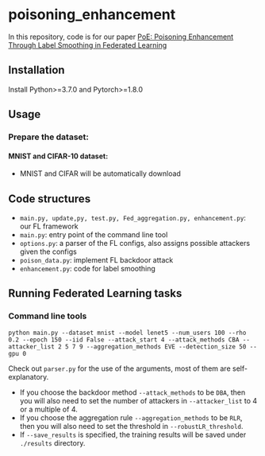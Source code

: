 # poisoning_enhancement
In this repository, code is for our paper [PoE: Poisoning Enhancement Through Label Smoothing in Federated Learning](https://trebuchet.public.springernature.app/get_content/6a6f20bb-2da3-4452-b84d-5ab10f45d7d7)

## Installation
Install Python>=3.7.0 and Pytorch>=1.8.0

## Usage
### Prepare the dataset:
#### MNIST and CIFAR-10 dataset:

- MNIST and CIFAR will be automatically download 

## Code structures
- `main.py, update,py, test.py, Fed_aggregation.py, enhancement.py`: our FL framework
- `main.py`: entry point of the command line tool
- `options.py`: a parser of the FL configs, also assigns possible attackers given the configs
- `poison_data.py`: implement FL backdoor attack
- `enhancement.py`: code for label smoothing




## Running Federated Learning tasks

### Command line tools
```
python main.py --dataset mnist --model lenet5 --num_users 100 --rho 0.2 --epoch 150 --iid False --attack_start 4 --attack_methods CBA --attacker_list 2 5 7 9 --aggregation_methods EVE --detection_size 50 --gpu 0
```
Check out `parser.py` for the use of the arguments, most of them are self-explanatory. 
- If you choose the backdoor method `--attack_methods` to be `DBA`, then you will also need to set the number of attackers in `--attacker_list` to 4 or a multiple of 4.
- If you choose the aggregation rule `--aggregation_methods` to be `RLR`, then you will also need to set the threshold in `--robustLR_threshold`.
- If `--save_results` is specified, the training results will be saved under `./results` directory. 
